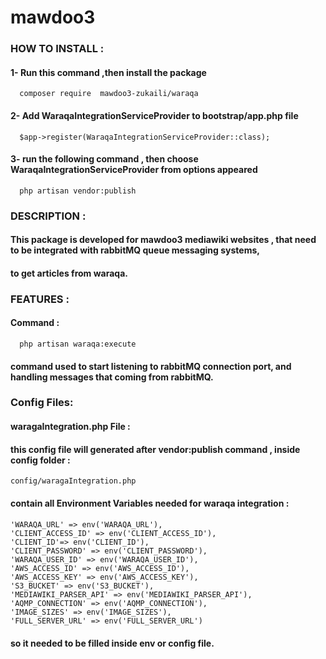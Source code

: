 # mawdoo3

### **HOW TO INSTALL** :
#### 1- Run this command ,then install the package
      composer require  mawdoo3-zukaili/waraqa

#### 2- Add WaraqaIntegrationServiceProvider to bootstrap/app.php file
      $app->register(WaraqaIntegrationServiceProvider::class);
#### 3-  run the following command , then  choose WaraqaIntegrationServiceProvider from options appeared
      php artisan vendor:publish 

### **DESCRIPTION** :
#### This package is developed for mawdoo3 mediawiki websites , that need to be integrated with rabbitMQ queue messaging systems, 
#### to get articles from waraqa.   
### **FEATURES** : 
#### Command :
      php artisan waraqa:execute
#### command used to start listening to rabbitMQ connection port, and handling messages that coming from rabbitMQ.
### **Config Files**:
#### **waragaIntegration.php** File :
#### this config file will generated after vendor:publish command , inside config folder : 
    config/waragaIntegration.php
#### contain all  **Environment Variables**  needed for waraqa integration :  
####    
    'WARAQA_URL' => env('WARAQA_URL'),
    'CLIENT_ACCESS_ID' => env('CLIENT_ACCESS_ID'),
    'CLIENT_ID'=> env('CLIENT_ID'),
    'CLIENT_PASSWORD' => env('CLIENT_PASSWORD'),
    'WARAQA_USER_ID' => env('WARAQA_USER_ID'),
    'AWS_ACCESS_ID' => env('AWS_ACCESS_ID'),
    'AWS_ACCESS_KEY' => env('AWS_ACCESS_KEY'),
    'S3_BUCKET' => env('S3_BUCKET'),
    'MEDIAWIKI_PARSER_API' => env('MEDIAWIKI_PARSER_API'),
    'AQMP_CONNECTION' => env('AQMP_CONNECTION'),
    'IMAGE_SIZES' => env('IMAGE_SIZES'),
    'FULL_SERVER_URL' => env('FULL_SERVER_URL')
#### so it needed to be filled inside env or config file.





 
